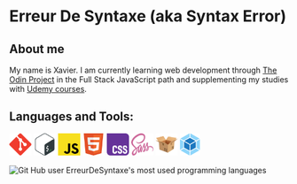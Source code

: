<h1 align="left">Erreur De Syntaxe (aka Syntax Error)</h1>

<h2 align="left">About me</h2>

<p align="left">My name is Xavier. I am currently learning web development through <a href="https://www.theodinproject.com/paths/full-stack-javascript">The Odin Project</a> in the Full Stack JavaScript path and supplementing my studies with <a href='https://www.udemy.com/'>Udemy courses</a>.</p>

<h2 align="left">Languages and Tools:</h2>
<p align="left" style="background: white; border-radius: 3px;">

<a href="https://git-scm.com/" rel="noreferrer" target="_blank"><img src="./img/git-logo.svg" alt="Git logo" height="40px"></a>
<a href="https://www.gnu.org/software/bash/" rel="noreferrer" target="_blank"><img src="./img/bash-logo.svg" alt="Bash logo" height="40px"></a>
<a href="https://www.w3schools.com/js/" rel="noreferrer" target="_blank"><img src="./img/js-logo.svg" alt="JavaScript logo" height="40px" width="40px"></a>
<a href="https://www.w3schools.com/html/" rel="noreferrer" target="_blank"><img src="./img/html-logo.svg" alt="HTML 5 logo" height="40px" width="40px"></a>
<a href="https://www.w3schools.com/css/" rel="noreferrer" target="_blank"><img src="./img/css-logo.svg" alt="CSS 3 logo" height="40px" width="40px"></a>
<a href="https://sass-lang.com/" rel="noreferrer" target="_blank"><img src="./img/sass-logo.svg" alt="CSS 3 logo" height="40px" width="40px"></a>
<a href="https://www.npmjs.com/package/parcel" rel="noreferrer" target="_blank"><img src="./img/parcel-logo.svg" alt="Webpack logo" height="40px"></a>
<a href="https://webpack.js.org/" rel="noreferrer" target="_blank"><img src="./img/webpack-logo.svg" alt="Webpack logo" height="40px"></a>

</p>

<p><img align="center" src="https://github-readme-stats.vercel.app/api/top-langs?username=erreurdesyntaxe&show_icons=true&locale=en&layout=compact" alt="Git Hub user ErreurDeSyntaxe's most used programming languages" /></p>
